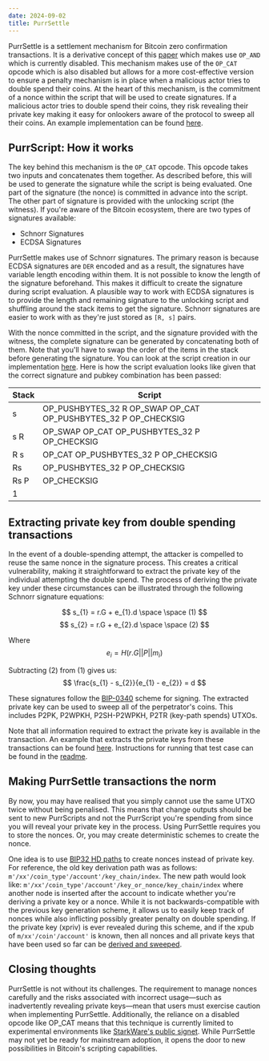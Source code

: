 ```yaml
---
date: 2024-09-02
title: PurrSettle
---
```


PurrSettle is a settlement mechanism for Bitcoin zero confirmation transactions. It is a derivative concept of this [paper](https://eprint.iacr.org/2017/394.pdf) which makes use `OP_AND` which is currently disabled. This mechanism makes use of the `OP_CAT` opcode which is also disabled but allows for a more cost-effective version to ensure a penalty mechanism is in place when a malicious actor tries to double spend their coins. At the heart of this mechanism, is the commitment of a nonce within the script that will be used to create signatures. If a malicious actor tries to double spend their coins, they risk revealing their private key making it easy for onlookers aware of the protocol to sweep all their coins. An example implementation can be found [here](https://github.com/crema-labs/PurrSettle).

## PurrScript: How it works
The key behind this mechanism is the `OP_CAT` opcode. This opcode takes two inputs and concatenates them together. As described before, this will be used to generate the signature while the script is being evaluated. One part of the signature (the nonce) is committed in advance into the script. The other part of signature is provided with the unlocking script (the witness). If you're aware of the Bitcoin ecosystem, there are two types of signatures available: 
- Schnorr Signatures
- ECDSA Signatures

PurrSettle makes use of Schnorr signatures. The primary reason is because ECDSA signatures are `DER` encoded and as a result, the signatures have variable length encoding within them. It is not possible to know the length of the signature beforehand. This makes it difficult to create the signature during script evaluation. A plausible way to work with ECDSA signatures is to provide the length and remaining signature to the unlocking script and shuffling around the stack items to get the signature. Schnorr signatures are easier to work with as they're just stored as `[R, s]` pairs. 

With the nonce committed in the script, and the signature provided with the witness, the complete signature can be generated by concatenating both of them. Note that you'll have to swap the order of the items in the stack before generating the signature. You can look at the script creation in our implementation [here](https://github.com/crema-labs/PurrSettle/blob/main/src/lib.rs#L22). Here is how the script evaluation looks like given that the correct signature and pubkey combination has been passed: 

| Stack | Script                                                     |
|-------|------------------------------------------------------------|
| s     | OP_PUSHBYTES_32 R OP_SWAP OP_CAT OP_PUSHBYTES_32 P OP_CHECKSIG |
| s R   | OP_SWAP OP_CAT OP_PUSHBYTES_32 P OP_CHECKSIG               |
| R s   | OP_CAT OP_PUSHBYTES_32 P OP_CHECKSIG                       |
| Rs    | OP_PUSHBYTES_32 P OP_CHECKSIG                              |
| Rs P  | OP_CHECKSIG                                                |
| 1     |                                                            |

## Extracting private key from double spending transactions

In the event of a double-spending attempt, the attacker is compelled to reuse the same nonce in the signature process. This creates a critical vulnerability, making it straightforward to extract the private key of the individual attempting the double spend. The process of deriving the private key under these circumstances can be illustrated through the following Schnorr signature equations:

$$
    s_{1} = r.G + e_{1}.d \space \space (1)
$$
$$
    s_{2} = r.G + e_{2}.d \space \space (2)
$$

Where 
$$
    e_{i} = H(r.G || P || m_{i})
$$

Subtracting (2) from (1) gives us:
$$
    \frac{s_{1} - s_{2}}{e_{1} - e_{2}} = d
$$

These signatures follow the [BIP-0340](https://github.com/bitcoin/bips/blob/master/bip-0340.mediawiki#default-signing) scheme for signing. The extracted private key can be used to sweep all of the perpetrator's coins. This includes P2PK, P2WPKH, P2SH-P2WPKH, P2TR (key-path spends) UTXOs. 

Note that all information required to extract the private key is available in the transaction. An example that extracts the private keys from these transactions can be found [here](https://github.com/crema-labs/PurrSettle/blob/32ef4cad78283087806b3521c9432e1518f04659/src/lib.rs#L403). Instructions for running that test case can be found in the [readme](https://github.com/crema-labs/PurrSettle/blob/main/src/lib.rs#L403). 

## Making PurrSettle transactions the norm
By now, you may have realised that you simply cannot use the same UTXO twice without being penalised. This means that change outputs should be sent to new PurrScripts and not the PurrScript you're spending from since you will reveal your private key in the process. Using PurrSettle requires you to store the nonces. Or, you may create deterministic schemes to create the nonce. 

One idea is to use [BIP32 HD paths](https://github.com/bitcoin/bips/blob/master/bip-0032.mediawiki) to create nonces instead of private key. For reference, the old key derivation path was as follows: `m'/xx'/coin_type'/account'/key_chain/index`. The new path would look like: `m'/xx'/coin_type'/account'/key_or_nonce/key_chain/index` where another node is inserted after the account to indicate whether you're deriving a private key or a nonce. While it is not backwards-compatible with the previous key generation scheme, it allows us to easily keep track of nonces while also inflicting possibly greater penalty on double spending. If the private key (xpriv) is ever revealed during this scheme, and if the xpub of `m/xx'/coin'/account'` is known, then all nonces and all private keys that have been used so far can be [derived and sweeped](https://github.com/bitcoin/bips/blob/master/bip-0032.mediawiki#implications).

## Closing thoughts
PurrSettle is not without its challenges. The requirement to manage nonces carefully and the risks associated with incorrect usage—such as inadvertently revealing private keys—mean that users must exercise caution when implementing PurrSettle. Additionally, the reliance on a disabled opcode like OP_CAT means that this technique is currently limited to experimental environments like [StarkWare's public signet](https://catnet-mempool.btcwild.life/). While PurrSettle may not yet be ready for mainstream adoption, it opens the door to new possibilities in Bitcoin's scripting capabilities.